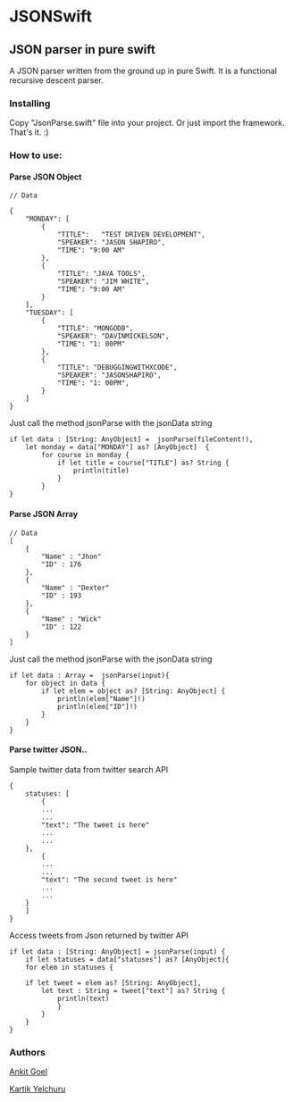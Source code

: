 # JSONSwift
## JSON parser in pure swift

A JSON parser written from the ground up in pure Swift. It is a functional recursive descent parser.

### Installing
Copy "JsonParse.swift" file into your project. Or just import the framework. That's it. :)

### How to use:

####  Parse JSON Object

    // Data
    
    {
        "MONDAY": [
            {
                "TITLE":   "TEST DRIVEN DEVELOPMENT",
                "SPEAKER": "JASON SHAPIRO",
                "TIME": "9:00 AM"
            },
            {
                "TITLE": "JAVA TOOLS",
                "SPEAKER": "JIM WHITE",
                "TIME": "9:00 AM"
            }
        ],
        "TUESDAY": [
            {
                "TITLE": "MONGODB",
                "SPEAKER": "DAVINMICKELSON",
                "TIME": "1: 00PM"
            },
            {
                "TITLE": "DEBUGGINGWITHXCODE",
                "SPEAKER": "JASONSHAPIRO",
                "TIME": "1: 00PM",
            }
        ]
    }


Just call the method jsonParse with the jsonData string


    if let data : [String: AnyObject] =  jsonParse(fileContent!),
        let monday = data["MONDAY"] as? [AnyObject]  {
            for course in monday {
                if let title = course["TITLE"] as? String {
                    println(title)
                }
            }
    }

    


#### Parse JSON Array


    // Data
    [
        {
            "Name" : "Jhon"
            "ID" : 176
        },		
        {
            "Name" : "Dexter"
            "ID" : 193
        },
        {
            "Name" : "Wick"
            "ID" : 122
        }
    ]

Just call the method jsonParse with the jsonData string
    
    if let data : Array =  jsonParse(input){
        for object in data {
            if let elem = object as? [String: AnyObject] {
                println(elem["Name"]!)
                println(elem["ID"]!)
            }
        }
    }


#### Parse twitter JSON..


Sample twitter data from twitter search API


    {
        statuses: [
            {
            ...
            ...
            "text": "The tweet is here"
            ...
            ...
        },
            {
            ...
            ...
            "text": "The second tweet is here"
            ...
            ...
        }	
        ]
    }

Access tweets from Json returned by twitter API


    if let data : [String: AnyObject] = jsonParse(input) {
        if let statuses = data["statuses"] as? [AnyObject]{
        for elem in statuses {

        if let tweet = elem as? [String: AnyObject],
            let text : String = tweet["text"] as? String {
                println(text)
                }
            }
        }
    }

### Authors
[Ankit Goel](https://github.com/ankit1ank)

[Kartik Yelchuru](https://github.com/buildAI)


